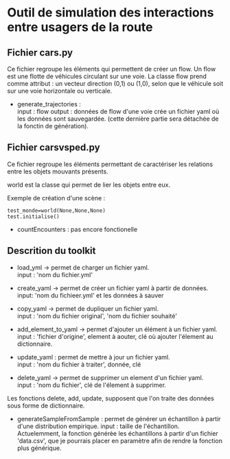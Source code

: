 # Outil de simulation des interactions entre usagers de la route

## Fichier cars.py

Ce fichier regroupe les éléments qui permettent de créer un flow. Un flow
est une flotte de véhicules circulant sur une voie.
La classe flow prend comme attribut : un vecteur direction (0,1) ou (1,0), selon que le véhicule soit sur une voie horizontale ou verticale.  

* generate_trajectories :  
input : flow
output : données de flow d'une voie
crée un fichier yaml où les données sont sauvegardée. (cette dernière partie sera détachée de la fonctin de génération).

## Fichier carsvsped.py

Ce fichier regroupe les éléments permettant de caractériser les relations entre les objets mouvants présents.

world est la classe qui permet de lier les objets entre eux.

Exemple de création d'une scène :
```
test_monde=world(None,None,None)
test.initialise()
```
* countEncounters : pas encore fonctionelle
## Descrition du toolkit

* load_yml -> permet de charger un fichier yaml.  
input : 'nom du fichier.yml'

* create_yaml -> permet de créer un fichier yaml à partir de données.  
input: 'nom du fichieer.yml' et les données à sauver

* copy_yaml -> permet de dupliquer un fichier yaml.  
input : 'nom du fichier original', 'nom du fichier souhaité'

* add_element_to_yaml -> permet d'ajouter un élément à un fichier yaml.  
input : 'fichier d'origine', element à aouter, clé où ajouter l'élement au dictionnaire.

* update_yaml : permet de mettre à jour un fichier yaml.  
input : 'nom du fichier à traiter', donnée, clé

* delete_yaml -> permet de supprimer un element d'un fichier yaml.  
input : 'nom du fichier', clé de l'élement à supprimer.

Les fonctions delete, add, update, supposent que l'on traite des données sous forme de dictionnaire.


* generateSampleFromSample : permet de générer un échantillon à partir d'une distribution empirique.
input : taille de l'échantillon.  
Actuelemment, la fonction générèe les échantillons à partir d'un fichier 'data.csv', que je pourrais placer en paramètre afin de rendre la fonction plus générique.
